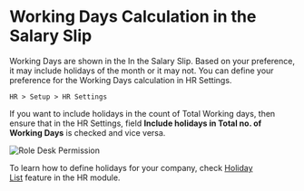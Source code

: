 # Working Days Calculation in the Salary Slip

Working Days are shown in the In the Salary Slip. Based on your preference, it may include holidays of the month or it may not. You can define your preference for the Working Days calculation in HR Settings.

`HR > Setup > HR Settings`

If you want to include holidays in the count of Total Working days, then ensure that in the HR Settings, field **Include holidays in Total no. of Working Days** is checked and vice versa.

<img alt="Role Desk Permission" class="screenshot" src="/docs/assets/img/articles/hr-working-days.png">

To learn how to define holidays for your company, check [Holiday List](/user/manual/en/human-resources/holiday-list) feature in the HR module.